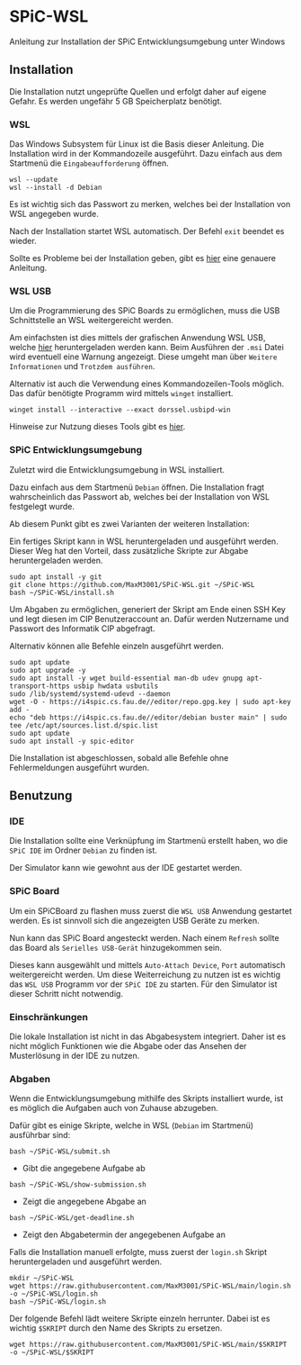 # SPiC-WSL

Anleitung zur Installation der SPiC Entwicklungsumgebung unter Windows

## Installation

Die Installation nutzt ungeprüfte Quellen und erfolgt daher auf eigene Gefahr.
Es werden ungefähr 5 GB Speicherplatz benötigt.

### WSL

Das Windows Subsystem für Linux ist die Basis dieser Anleitung.
Die Installation wird in der Kommandozeile ausgeführt.
Dazu einfach aus dem Startmenü die `Eingabeaufforderung` öffnen.

```
wsl --update
wsl --install -d Debian
```

Es ist wichtig sich das Passwort zu merken, welches bei der Installation von WSL angegeben wurde.

Nach der Installation startet WSL automatisch.
Der Befehl `exit` beendet es wieder.

Sollte es Probleme bei der Installation geben, gibt es [hier](https://learn.microsoft.com/de-de/windows/wsl/install) eine genauere Anleitung.

### WSL USB

Um die Programmierung des SPiC Boards zu ermöglichen, muss die USB Schnittstelle an WSL weitergereicht werden.

Am einfachsten ist dies mittels der grafischen Anwendung WSL USB, welche [hier](https://gitlab.com/alelec/wsl-usb-gui/-/releases) heruntergeladen werden kann.
Beim Ausführen der `.msi` Datei wird eventuell eine Warnung angezeigt.
Diese umgeht man über `Weitere Informationen` und `Trotzdem ausführen`.

Alternativ ist auch die Verwendung eines Kommandozeilen-Tools möglich.
Das dafür benötigte Programm wird mittels `winget` installiert.

```
winget install --interactive --exact dorssel.usbipd-win
```

Hinweise zur Nutzung dieses Tools gibt es [hier](https://learn.microsoft.com/de-de/windows/wsl/connect-usb#attach-a-usb-device).

### SPiC Entwicklungsumgebung

Zuletzt wird die Entwicklungsumgebung in WSL installiert.

Dazu einfach aus dem Startmenü `Debian` öffnen.
Die Installation fragt wahrscheinlich das Passwort ab, welches bei der Installation von WSL festgelegt wurde.

Ab diesem Punkt gibt es zwei Varianten der weiteren Installation:

Ein fertiges Skript kann in WSL heruntergeladen und ausgeführt werden.
Dieser Weg hat den Vorteil, dass zusätzliche Skripte zur Abgabe heruntergeladen werden.

```
sudo apt install -y git
git clone https://github.com/MaxM3001/SPiC-WSL.git ~/SPiC-WSL
bash ~/SPiC-WSL/install.sh
```

Um Abgaben zu ermöglichen, generiert der Skript am Ende einen SSH Key und legt diesen im CIP Benutzeraccount an.
Dafür werden Nutzername und Passwort des Informatik CIP abgefragt.

Alternativ können alle Befehle einzeln ausgeführt werden.

```
sudo apt update
sudo apt upgrade -y
sudo apt install -y wget build-essential man-db udev gnupg apt-transport-https usbip hwdata usbutils
sudo /lib/systemd/systemd-udevd --daemon
wget -O - https://i4spic.cs.fau.de//editor/repo.gpg.key | sudo apt-key add -
echo "deb https://i4spic.cs.fau.de//editor/debian buster main" | sudo tee /etc/apt/sources.list.d/spic.list
sudo apt update
sudo apt install -y spic-editor
```

Die Installation ist abgeschlossen, sobald alle Befehle ohne Fehlermeldungen ausgeführt wurden.

## Benutzung

### IDE

Die Installation sollte eine Verknüpfung im Startmenü erstellt haben, wo die `SPiC IDE` im Ordner `Debian` zu finden ist.

Der Simulator kann wie gewohnt aus der IDE gestartet werden.

### SPiC Board

Um ein SPiCBoard zu flashen muss zuerst die `WSL USB` Anwendung gestartet werden.
Es ist sinnvoll sich die angezeigten USB Geräte zu merken.

Nun kann das SPiC Board angesteckt werden.
Nach einem `Refresh` sollte das Board als `Serielles USB-Gerät` hinzugekommen sein.

Dieses kann ausgewählt und mittels `Auto-Attach Device`, `Port` automatisch weitergereicht werden.
Um diese Weiterreichung zu nutzen ist es wichtig das `WSL USB` Programm vor der `SPiC IDE` zu starten.
Für den Simulator ist dieser Schritt nicht notwendig.

### Einschränkungen

Die lokale Installation ist nicht in das Abgabesystem integriert.
Daher ist es nicht möglich Funktionen wie die Abgabe oder das Ansehen der Musterlösung in der IDE zu nutzen.

### Abgaben

Wenn die Entwicklungsumgebung mithilfe des Skripts installiert wurde, ist es möglich die Aufgaben auch von Zuhause abzugeben.

Dafür gibt es einige Skripte, welche in WSL (`Debian` im Startmenü) ausführbar sind:

```
bash ~/SPiC-WSL/submit.sh
```

- Gibt die angegebene Aufgabe ab

```
bash ~/SPiC-WSL/show-submission.sh
```

- Zeigt die angegebene Abgabe an

```
bash ~/SPiC-WSL/get-deadline.sh
```

- Zeigt den Abgabetermin der angegebenen Aufgabe an

Falls die Installation manuell erfolgte, muss zuerst der `login.sh` Skript heruntergeladen und ausgeführt werden.

```
mkdir ~/SPiC-WSL
wget https://raw.githubusercontent.com/MaxM3001/SPiC-WSL/main/login.sh -o ~/SPiC-WSL/login.sh
bash ~/SPiC-WSL/login.sh
````

Der folgende Befehl lädt weitere Skripte einzeln herrunter.
Dabei ist es wichtig `$SKRIPT` durch den Name des Skripts zu ersetzen.

```
wget https://raw.githubusercontent.com/MaxM3001/SPiC-WSL/main/$SKRIPT -o ~/SPiC-WSL/$SKRIPT
```
